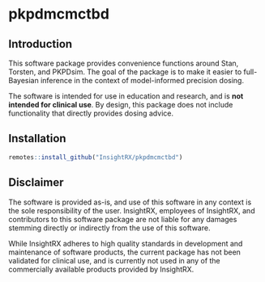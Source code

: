 # pkpdmcmctbd

## Introduction

This software package provides convenience functions around Stan, Torsten, and PKPDsim. The goal of the package is to make it easier to full-Bayesian inference in the context of model-informed precision dosing. 

The software is intended for use in education and research, and is **not intended for clinical use**. By design, this package does not include functionality that directly provides dosing advice.

## Installation

``` r
remotes::install_github("InsightRX/pkpdmcmctbd")
```

## Disclaimer

The software is provided as-is, and use of this software in any context is the sole responsibility of the user. InsightRX, employees of InsightRX, and contributors to this software package are not liable for any damages stemming directly or indirectly from the use of this software.

While InsightRX adheres to high quality standards in development and maintenance of software products, the current package has not been validated for clinical use, and is currently not used in any of the commercially available products provided by InsightRX.
